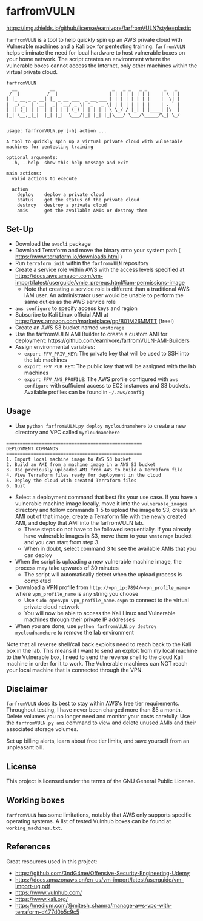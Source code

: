 # farfromVULN

https://img.shields.io/github/license/earnivore/farfromVULN?style=plastic

`farfromVULN` is a tool to help quickly spin up an AWS private cloud with Vulnerable machines and a Kali box for pentesting training. `farfromVULN` helps eliminate the need for local hardware to host vulnerable boxes on your home network. The script creates an environment where the vulnerable boxes cannot access the Internet, only other machines within the virtual private cloud.

```
farfromVULN
  __            __                     _   _ _   _ _      _   _ 
 / _|          / _|                   | | | | | | | |    | \ | |
| |_ __ _ _ __| |_ _ __ ___  _ __ ___ | | | | | | | |    |  \| |
|  _/ _` | '__|  _| '__/ _ \| '_ ` _ \| | | | | | | |    | . ` |
| || (_| | |  | | | | | (_) | | | | | \ \_/ / |_| | |____| |\  |
|_| \__,_|_|  |_| |_|  \___/|_| |_| |_|\___/ \___/\_____/\_| \_/


usage: farfromVULN.py [-h] action ...

A tool to quickly spin up a virtual private cloud with vulnerable machines for pentesting training

optional arguments:
  -h, --help  show this help message and exit

main actions:
  valid actions to execute

  action
    deploy    deploy a private cloud
    status    get the status of the private cloud
    destroy   destroy a private cloud
    amis      get the available AMIs or destroy them
```

## Set-Up

- Download the `awscli` package
- Download Terraform and move the binary onto your system path ( https://www.terraform.io/downloads.html )
- Run `terraform init` within the `farfromVULN` repository
- Create a service role within AWS with the access levels specified at https://docs.aws.amazon.com/vm-import/latest/userguide/vmie_prereqs.html#iam-permissions-image
  - Note that creating a service role is different than a traditional AWS IAM user. An administrator user would be unable to perform the same duties as the AWS service role
- `aws configure` to specify access keys and region
- Subscribe to Kali Linux official AMI at https://aws.amazon.com/marketplace/pp/B01M26MMTT (free!)
- Create an AWS S3 bucket named `vmstorage`
- Use the farfromVULN AMI Builder to create a custom AMI for deployment: https://github.com/earnivore/farfromVULN-AMI-Builders
- Assign environmental variables:
  - `export FFV_PRIV_KEY`: The private key that will be used to SSH into the lab machines
  - `export FFV_PUB_KEY`: The public key that will be assigned with the lab machines
  - `export FFV_AWS_PROFILE`: The AWS profile configured with `aws configure` with sufficient access to EC2 instances and S3 buckets. Available profiles can be found in `~/.aws/config`

## Usage

- Use `python farfromVULN.py deploy mycloudnamehere` to create a new directory and VPC called `mycloudnamehere`
```
==================================================
DEPLOYMENT COMMANDS
==================================================
1. Import local machine image to AWS S3 bucket
2. Build an AMI from a machine image in a AWS S3 bucket
3. Use previously uploaded AMI from AWS to build a Terraform file
4. View Terraform files ready for deployment in the cloud
5. Deploy the cloud with created Terraform files
6. Quit
```
- Select a deployment command that best fits your use case. If you have a vulnerable machine image locally, move it into the `vulnerable_images` directory and follow commands 1-5 to upload the image to S3, create an AMI out of that image, create a Terraform file with the newly created AMI, and deploy that AMI into the farfromVULN lab.
  - These steps do not have to be followed sequentially. If you already have vulnerable images in S3, move them to your `vmstorage` bucket and you can start from step 3.
  - When in doubt, select command 3 to see the available AMIs that you can deploy
- When the script is uploading a new vulnerable machine image, the process may take upwards of 30 minutes
  - The script will automatically detect when the upload process is completed
- Download a VPN profile from `http://vpn_ip:7894/<vpn_profile_name>` where `vpn_profile_name` is any string you choose
  - Use `sudo openvpn vpn_profile_name.ovpn` to connect to the virtual private cloud network
  - You will now be able to access the Kali Linux and Vulnerable machines through their private IP addresses
- When you are done, use `python farfromVULN.py destroy mycloudnamehere` to remove the lab environment

Note that all reverse shell/call back exploits need to reach back to the Kali box in the lab. This means if I want to send an exploit from my local machine to the Vulnerable box, I need to send the reverse shell to the cloud Kali machine in order for it to work. The Vulnerable machines can NOT reach your local machine that is connected through the VPN.

## Disclaimer

`farfromVULN` does its best to stay within AWS's free tier requirements. Throughout testing, I have never been charged more than $5 a month. Delete volumes you no longer need and monitor your costs carefully. Use the `farfromVULN.py ami` command to view and delete unused AMIs and their associated storage volumes.

Set up billing alerts, learn about free tier limits, and save yourself from an unpleasant bill.

## License

This project is licensed under the terms of the GNU General Public License.

## Working boxes

`farfromVULN` has some limitations, notably that AWS only supports specific operating systems. A list of tested Vulnhub boxes can be found at `working_machines.txt`.

## References

Great resources used in this project:

- https://github.com/3ndG4me/Offensive-Security-Engineering-Udemy
- https://docs.amazonaws.cn/en_us/vm-import/latest/userguide/vm-import-ug.pdf
- https://www.vulnhub.com/
- https://www.kali.org/
- https://medium.com/@mitesh_shamra/manage-aws-vpc-with-terraform-d477d0b5c9c5

